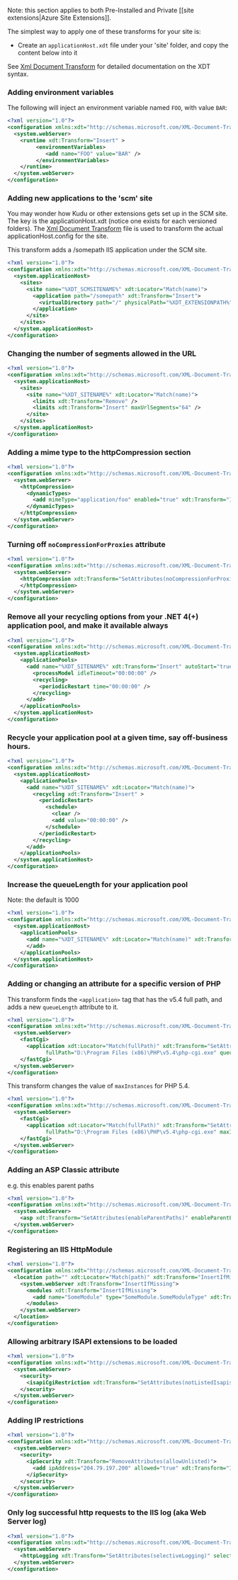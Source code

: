 Note: this section applies to both Pre-Installed and Private [[site extensions|Azure Site Extensions]].

The simplest way to apply one of these transforms for your site is:

- Create an `applicationHost.xdt` file under your 'site' folder, and copy the content below into it

See [Xml Document Transform](http://msdn.microsoft.com/en-us/library/dd465326.aspx) for detailed documentation on the XDT syntax.

### Adding environment variables

The following will inject an environment variable named `FOO`, with value `BAR`:
```xml
<?xml version="1.0"?> 
<configuration xmlns:xdt="http://schemas.microsoft.com/XML-Document-Transform"> 
  <system.webServer> 
    <runtime xdt:Transform="Insert" >
         <environmentVariables>
            <add name="FOO" value="BAR" />    
         </environmentVariables>
    </runtime> 
  </system.webServer> 
</configuration> 
```


### Adding new applications to the 'scm' site

You may wonder how Kudu or other extensions gets set up in the SCM site. The key is the applicationHost.xdt (notice one exists for each versioned folders). The [Xml Document Transform](http://msdn.microsoft.com/en-us/library/dd465326.aspx) file is used to transform the actual applicationHost.config for the site. 

This transform adds a /somepath IIS application under the SCM site.

```xml
<?xml version="1.0"?>
<configuration xmlns:xdt="http://schemas.microsoft.com/XML-Document-Transform">
  <system.applicationHost>
    <sites>
      <site name="%XDT_SCMSITENAME%" xdt:Locator="Match(name)">
        <application path="/somepath" xdt:Transform="Insert">
          <virtualDirectory path="/" physicalPath="%XDT_EXTENSIONPATH%" />
        </application>
      </site>
    </sites>
  </system.applicationHost>
</configuration>
```


### Changing the number of segments allowed in the URL

```xml
<?xml version="1.0"?>
<configuration xmlns:xdt="http://schemas.microsoft.com/XML-Document-Transform">
  <system.applicationHost>
    <sites>
      <site name="%XDT_SITENAME%" xdt:Locator="Match(name)">
        <limits xdt:Transform="Remove" />
        <limits xdt:Transform="Insert" maxUrlSegments="64" />
      </site>
    </sites>
  </system.applicationHost>
</configuration>
```

### Adding a mime type to the httpCompression section

```xml
<?xml version="1.0"?>
<configuration xmlns:xdt="http://schemas.microsoft.com/XML-Document-Transform">
  <system.webServer>
    <httpCompression>
      <dynamicTypes>
        <add mimeType="application/foo" enabled="true" xdt:Transform="Insert" />
      </dynamicTypes>
    </httpCompression>
  </system.webServer>
</configuration>
```

### Turning off `noCompressionForProxies` attribute

```xml
<?xml version="1.0"?>
<configuration xmlns:xdt="http://schemas.microsoft.com/XML-Document-Transform">
  <system.webServer>
    <httpCompression xdt:Transform="SetAttributes(noCompressionForProxies)" noCompressionForProxies="false" >
    </httpCompression>
  </system.webServer>
</configuration>
```

### Remove all your recycling options from your .NET 4(+) application pool, and make it available always

```xml
<?xml version="1.0"?>
<configuration xmlns:xdt="http://schemas.microsoft.com/XML-Document-Transform">
  <system.applicationHost>
    <applicationPools>
      <add name="%XDT_SITENAME%" xdt:Transform="Insert" autoStart="true" managedRuntimeVersion="v4.0" startMode="AlwaysRunning">
        <processModel idleTimeout="00:00:00" />
        <recycling>
          <periodicRestart time="00:00:00" />
        </recycling>
      </add>
    </applicationPools>
  </system.applicationHost>
</configuration>
```        

### Recycle your application pool at a given time, say off-business hours.

```xml
<?xml version="1.0"?>
<configuration xmlns:xdt="http://schemas.microsoft.com/XML-Document-Transform">
  <system.applicationHost>
    <applicationPools>
      <add name="%XDT_SITENAME%" xdt:Locator="Match(name)">
        <recycling xdt:Transform="Insert" >
          <periodicRestart>
            <schedule>
              <clear />
              <add value="00:00:00" />
            </schedule>
          </periodicRestart>
        </recycling>
      </add>
    </applicationPools>
  </system.applicationHost>
</configuration>
```

### Increase the queueLength for your application pool

Note: the default is 1000

```xml
<?xml version="1.0"?>
<configuration xmlns:xdt="http://schemas.microsoft.com/XML-Document-Transform">
  <system.applicationHost>
    <applicationPools>
      <add name="%XDT_SITENAME%" xdt:Locator="Match(name)" xdt:Transform="SetAttributes(queueLength)" queueLength="5000">
      </add>
    </applicationPools>
  </system.applicationHost>
</configuration>
```

### Adding or changing an attribute for a specific version of PHP

This transform finds the `<application>` tag that has the v5.4 full path, and adds a new `queueLength` attribute to it.

```xml
<?xml version="1.0"?>
<configuration xmlns:xdt="http://schemas.microsoft.com/XML-Document-Transform">
  <system.webServer>
    <fastCgi>
      <application xdt:Locator="Match(fullPath)" xdt:Transform="SetAttributes(queueLength)"
            fullPath="D:\Program Files (x86)\PHP\v5.4\php-cgi.exe" queueLength="5000"/>
    </fastCgi>
  </system.webServer>
</configuration>
```

This transform changes the value of `maxInstances` for PHP 5.4.

```xml
<?xml version="1.0"?>
<configuration xmlns:xdt="http://schemas.microsoft.com/XML-Document-Transform">
  <system.webServer>
    <fastCgi>
      <application xdt:Locator="Match(fullPath)" xdt:Transform="SetAttributes(maxInstances)"
            fullPath="D:\Program Files (x86)\PHP\v5.4\php-cgi.exe" maxInstances="8"/>
    </fastCgi>
  </system.webServer>
</configuration>
```

### Adding an ASP Classic attribute

e.g. this enables parent paths

```xml
<?xml version="1.0"?>
<configuration xmlns:xdt="http://schemas.microsoft.com/XML-Document-Transform">
  <system.webServer>
    <asp xdt:Transform="SetAttributes(enableParentPaths)" enableParentPaths="true" />
  </system.webServer>
</configuration>
```

### Registering an IIS HttpModule

```xml
<?xml version="1.0"?>
<configuration xmlns:xdt="http://schemas.microsoft.com/XML-Document-Transform">
  <location path="" xdt:Locator="Match(path)" xdt:Transform="InsertIfMissing">
    <system.webServer xdt:Transform="InsertIfMissing">
      <modules xdt:Transform="InsertIfMissing">
        <add name="SomeModule" type="SomeModule.SomeModuleType" xdt:Transform="Insert"/>
      </modules>
    </system.webServer>
  </location>
</configuration>
```

### Allowing arbitrary ISAPI extensions to be loaded

```xml
<?xml version="1.0"?>
<configuration xmlns:xdt="http://schemas.microsoft.com/XML-Document-Transform">
  <system.webServer>
    <security>
      <isapiCgiRestriction xdt:Transform="SetAttributes(notListedIsapisAllowed)" notListedIsapisAllowed="true"/>
    </security>
  </system.webServer>
</configuration>
```

### Adding IP restrictions

```xml
<?xml version="1.0"?>
<configuration xmlns:xdt="http://schemas.microsoft.com/XML-Document-Transform">
  <system.webServer>
    <security>
      <ipSecurity xdt:Transform="RemoveAttributes(allowUnlisted)">
        <add ipAddress="204.79.197.200" allowed="true" xdt:Transform="Insert"/>
      </ipSecurity>
    </security>
  </system.webServer>
</configuration>
```

### Only log successful http requests to the IIS log (aka Web Server log)

```xml
<?xml version="1.0"?>
<configuration xmlns:xdt="http://schemas.microsoft.com/XML-Document-Transform">
  <system.webServer>
    <httpLogging xdt:Transform="SetAttributes(selectiveLogging)" selectiveLogging="LogSuccessful" />
  </system.webServer>
</configuration>
```